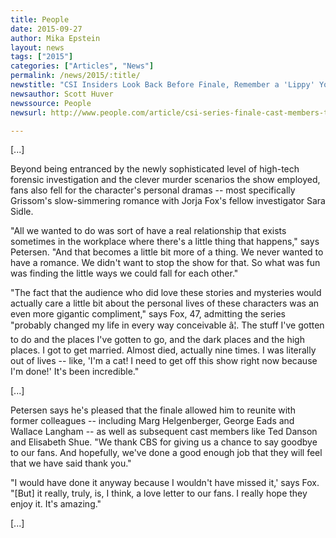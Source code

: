 ```yaml
---
title: People
date: 2015-09-27
author: Mika Epstein
layout: news
tags: ["2015"]
categories: ["Articles", "News"]
permalink: /news/2015/:title/
newstitle: "CSI Insiders Look Back Before Finale, Remember a 'Lippy' Young Justin Bieber and How Taylor Swift Made Them Realize They'd 'Made It'"
newsauthor: Scott Huver  
newssource: People  
newsurl: http://www.people.com/article/csi-series-finale-cast-members-talk-justin-bieber-taylor-swift  

---
```


[...]

Beyond being entranced by the newly sophisticated level of high-tech forensic investigation and the clever murder scenarios the show employed, fans also fell for the character's personal dramas -- most specifically Grissom's slow-simmering romance with Jorja Fox's fellow investigator Sara Sidle. 

"All we wanted to do was sort of have a real relationship that exists sometimes in the workplace where there's a little thing that happens," says Petersen. "And that becomes a little bit more of a thing. We never wanted to have a romance. We didn't want to stop the show for that. So what was fun was finding the little ways we could fall for each other." 

"The fact that the audience who did love these stories and mysteries would actually care a little bit about the personal lives of these characters was an even more gigantic compliment," says Fox, 47, admitting the series "probably changed my life in every way conceivable â¦. The stuff I've gotten to do and the places I've gotten to go, and the dark places and the high places. I got to get married. Almost died, actually nine times. I was literally out of lives -- like, 'I'm a cat! I need to get off this show right now because I'm done!' It's been incredible." 

[...]

Petersen says he's pleased that the finale allowed him to reunite with former colleagues -- including Marg Helgenberger, George Eads and Wallace Langham -- as well as subsequent cast members like Ted Danson and Elisabeth Shue. "We thank CBS for giving us a chance to say goodbye to our fans. And hopefully, we've done a good enough job that they will feel that we have said thank you." 

"I would have done it anyway because I wouldn't have missed it,' says Fox. "[But] it really, truly, is, I think, a love letter to our fans. I really hope they enjoy it. It's amazing."

[...]

